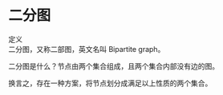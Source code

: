 # 二分图

定义  
二分图，又称二部图，英文名叫 Bipartite graph。  

二分图是什么？节点由两个集合组成，且两个集合内部没有边的图。  

换言之，存在一种方案，将节点划分成满足以上性质的两个集合。  

